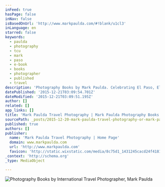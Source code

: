 ```yaml
---
inFeed: true
hasPage: false
inNav: false
isBasedOnUrl: 'http://www.markpaulda.com/#!blank/u1cl3'
inLanguage: en
starred: false
keywords:
  - paulda
  - photography
  - tcu
  - mark
  - paso
  - e-book
  - books
  - photographer
  - published
  - travel
description: 'Photography Books by Mark Paulda. Celebrating El Paso, El Paso 120, The Wandering Wayfarer. TCU Press. Travel Photographer Mark Paulda'
datePublished: '2015-12-21T03:09:54.701Z'
dateModified: '2015-12-21T03:09:51.195Z'
author: []
related: []
app_links: []
title: 'Mark Paulda Travel Photography | Mark Paulda Photography Books'
sourcePath: _posts/2015-12-20-mark-paulda-travel-photography-or-mark-paulda-photography-boo.md
published: true
authors: []
publisher:
  name: 'Mark Paulda Travel Photography | Home Page'
  domain: www.markpaulda.com
  url: 'http://www.markpaulda.com'
  favicon: 'http://static.wixstatic.com/media/8c75d1_1431245cacd24f41813d05b3e8fd717f.png/v1/fill/w_16%2Ch_16%2Clg_1/8c75d1_1431245cacd24f41813d05b3e8fd717f.png'
_context: 'http://schema.org'
_type: MediaObject

---
```

![Photography Books by International Travel Photographer, Mark Paulda](https://s3-us-west-2.amazonaws.com/the-grid-img/p/3ee47743809464b599f4198246b4460a12873f4d.jpg)